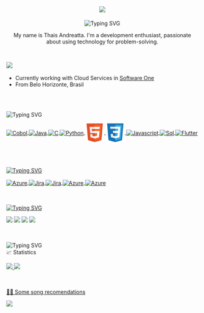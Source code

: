 <div align="center">
 <img height="180em" src="https://media.tenor.com/bQCHJwgCNuMAAAAC/kitten-cat.gif" /> 
</div>
<br>


<div align="center">
 <img src="https://readme-typing-svg.demolab.com?font=Fira+Code&weight=700&size=32&pause=1000&color=60C476&center=true&vCenter=true&width=438&lines=Hello+World!+🌎" alt="Typing SVG" />

<p align="center">My name is Thais Andreatta. I'm a development enthusiast, passionate about using technology for problem-solving. </p>

</div>
<br>

<img src="https://readme-typing-svg.demolab.com/?color=60C476&vCenter=true&repeat=true&width=435&lines=👽+About+me"/></a>
<ul>
<li> Currently working with Cloud Services in <a href="https://www.softwareone.com/">Software One</a>
<li> From Belo Horizonte, Brasil
</ul> 
<br>
<br>

![Typing SVG](https://readme-typing-svg.demolab.com/?color=60C476&vCenter=true&repeat=true&width=435&lines=💻+Programming+Languages)
 <div style="display: inline_block" >
    <a href="https://www.ibm.com/support/pages/enterprise-cobol-zos-documentation-library"><img align="center" alt="Cobol" height="50" src="https://cdn.icon-icons.com/icons2/2107/PNG/512/file_type_cobol_icon_130684.png">
    <a href="https://docs.oracle.com/en/java/"><img align="center" alt="Java" height="50" src="https://cdn.icon-icons.com/icons2/2699/PNG/512/java_src_logo_icon_170556.png">
    <a href="https://devdocs.io/c/"><img align="center" alt="C" height="50" src="https://cdn.icon-icons.com/icons2/2415/PNG/512/c_plain_logo_icon_146610.png">
    <a href="https://www.python.org/"><img align="center" alt="Python" height="50" src="https://cdn.icon-icons.com/icons2/112/PNG/512/python_18894.png">
    <a href="https://html.com/document/"><img align="center" alt="HTML" height="50"  src="https://raw.githubusercontent.com/devicons/devicon/master/icons/html5/html5-original.svg">
    <a href="https://devdocs.io/css/"><img align="center" alt="CSS" height="50"  src="https://raw.githubusercontent.com/devicons/devicon/master/icons/css3/css3-original.svg">
    <a href="https://www.javascript.com/"><img align="center" alt="Javascript" height="50"  src="https://cdn.icon-icons.com/icons2/2108/PNG/512/javascript_icon_130900.png">
    <a href="https://dev.mysql.com/doc/"><img align="center" alt="Sql" height="50" src="https://cdn.icon-icons.com/icons2/2107/PNG/512/file_type_sql_icon_130152.png">
    <a href="https://flutter.dev/"><img align="center" alt="Flutter" height="50"  src="https://cdn.icon-icons.com/icons2/2107/PNG/512/file_type_flutter_icon_130599.png">
 </div>
<br>
<br>
<br>
     
![Typing SVG](https://readme-typing-svg.demolab.com/?color=60C476&vCenter=true&repeat=true&width=435&lines=🛠️+Tools)
  <div>
      <a href="https://azure.microsoft.com/pt-br/products/devops/"><img align="center" alt="Azure" height="50"  src="https://cdn.icon-icons.com/icons2/2699/PNG/512/microsoft_azure_logo_icon_170956.png">
      <a href="https://www.atlassian.com/software/jira"><img align="center" alt="Jira" height="50"  src="https://cdn.icon-icons.com/icons2/2699/PNG/512/atlassian_jira_logo_icon_170511.png">
      <a href="https://powerbi.microsoft.com/pt-br/"><img align="center" alt="Jira" height="50"  src="https://cdn.icon-icons.com/icons2/2699/PNG/512/microsoft_powerbi_logo_icon_170953.png">  
      <a href="https://www.scrum.org/"><img align="center" alt="Azure" height="50"  src="https://cdn-icons-png.flaticon.com/512/4821/4821780.png">
      <a href="https://www.atlassian.com/br/agile/kanban"><img align="center" alt="Azure" height="50"  src="https://cdn-icons-png.flaticon.com/512/5360/5360804.png">
  </div>    
  <br> 
  <br>
  
![Typing SVG](https://readme-typing-svg.demolab.com/?color=60C476&vCenter=true&repeat=true&width=435&lines=🌐+Contact+Me)
  <div> 
  <a href="https://www.linkedin.com/in/thais-andreatta/"><img height="50" src="https://cdn.icon-icons.com/icons2/2037/PNG/512/in_linked_linkedin_media_social_icon_124259.png" height="50"></a>
  <a href="mailto:thaisandreatta@gmail.com"><img height="50"src="https://cdn.icon-icons.com/icons2/1826/PNG/512/4202011emailgmaillogomailsocialsocialmedia-115677_115624.png"></a>
  <a href="https://www.youtube.com/@thaisand/videos"><img height="50" src="https://cdn.icon-icons.com/icons2/122/PNG/512/youtube_socialnetwork_19998.png" ></a>
  <a href="https://instagram.com/thsndrtt"><img height="50" src="https://cdn-icons-png.flaticon.com/512/2111/2111463.png" ></a>  
  </div>
  <br>
  <br>
       
![Typing SVG](https://readme-typing-svg.demolab.com/?color=60C476&vCenter=true&repeat=true&width=435&lines=📌+More)   
📈 Statistics
<div >
  <a href="https://github.com/thaisand">
  <img height="180em" src="https://github-readme-stats.vercel.app/api?username=thaisand&show_icons=true&theme=dark&include_all_commits=true&count_private=true&hide_rank=false"/>
  <img height="180em" src="https://github-readme-stats.vercel.app/api/top-langs/?username=thaisand&layout=compact&langs_count=10&theme=dark"/>
</div>
<br>
<br>
 
💃🏻 Some song recomendations
 <div >
   <a href="https://open.spotify.com/user/j0hyp6je9xws2r2t30vg7t5ge"><img  src="https://spotify-recently-played-readme.vercel.app/api?user=j0hyp6je9xws2r2t30vg7t5ge&background=1413218A&color=A8FBF4"></a>
 </div>
 
 
 
 
 
 
